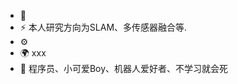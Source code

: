 <!---
xiaowangneu/xiaowangneu is a ✨ special ✨ repository because its `README.md` (this file) appears on your GitHub profile.
You can click the Preview link to take a look at your changes.
--->

- 🏢 
- ⚡ 本人研究方向为SLAM、多传感器融合等.
- ⚙️ 
- 🌍 xxx
- 🤔 程序员、小可爱Boy、机器人爱好者、不学习就会死


